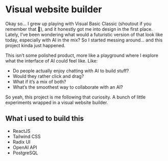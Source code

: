 # Visual website builder

Okay so… I grew up playing with Visual Basic Classic (shoutout if you remember that 👴), and it honestly got me into design in the first place. Lately, I’ve been wondering what would a futuristic version of that look like today, especially with AI in the mix? So I started messing around… and this project kinda just happened.

This isn’t some polished product, more like a playground where I explore what the interface of AI could feel like. Like:

- Do people actually enjoy chatting with AI to build stuff?
- Would they rather click and drag?
- What if it’s a mix of both?
- What’s the smoothest way to collaborate with an AI?

So yeah, this project is me following that curiosity. A bunch of little experiments wrapped in a visual website builder.

## What i used to build this
- ReactJS
- Tailwind CSS
- Radix UI
- OpenAI API
- PostgreSQL
